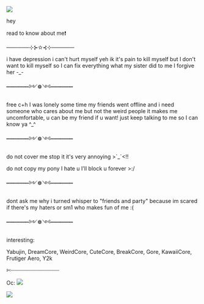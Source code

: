 <img
src="https://adriansblinkiecollection.neocities.org/dividers/cautiondivider2.gif" /></p>
                 hey

read to know about me❗


──────⊹⊱✫⊰⊹──────


i have depression
i can't hurt myself
yeh ik it's pain to kill myself but I don't want to kill myself so I can fix everything what my sister did to me I forgive her -_-


┅┅┅┅┅┅┅༻❁༺┅┅┅┅┅┅┅


free c+h
I was lonely some time my friends went offline and i need someone who cares about me but not the weird people it makes me uncomfortable, u can be my friend if u want! just keep talking to me so I can know ya ^_^


┅┅┅┅┅┅┅༻❁༺┅┅┅┅┅┅┅



do not cover me
stop it it's very annoying >`_ˊ<!!

do not copy my pony I hate u
I'll block u forever >:/


┅┅┅┅┅┅┅༻❁༺┅┅┅┅┅┅┅


dont ask me why i turned whisper to  "friends and party" because im scared if there's my haters or sm1 who makes fun of me :(


┅┅┅┅┅┅┅༻❁༺┅┅┅┅┅┅┅


interesting: 

Yabujin, DreamCore, WeirdCore, CuteCore, BreakCore, Gore, KawaiiCore, Frutiger Aero, Y2k

✄┈┈┈┈┈┈┈┈┈┈┈┈┈┈┈

Oc:
<img
src="https://c10.patreonusercontent.com/4/patreon-media/p/post/110060014/a80757bdb0834a4ba46d9eca12ab96bd/eyJ3Ijo2MjB9/1.png?token-time=1724889600&token-hash=qy_TH0SFe6WkW-qVD6H0Ia0PPL-_wDtqa5JSZZQ6ADU%3D" /></p>

<img
src="https://adriansblinkiecollection.neocities.org/dividers/cautiondivider2.gif" /></p>



<!--
**whatengel666/whatengel666** is a ✨ _special_ ✨ repository because its `README.md` (this file) appears on your GitHub profile.

Here are some ideas to get you started:

- 🔭 I’m currently working on ...
- 🌱 I’m currently learning ...
- 👯 I’m looking to collaborate on ...
- 🤔 I’m looking for help with ...
- 💬 Ask me about ...
- 📫 How to reach me: ...
- 😄 Pronouns: ...
- ⚡ Fun fact: ...
-->

